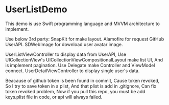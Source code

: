 # UserListDemo

This demo is use Swift programming language and MVVM architecture to implement.

Use below 3rd party:
SnapKit for make layout.
Alamofire for request GitHub UserAPI.
SDWebImage for download user avatar image.

UserListViewController to display data from UserAPI, Use UICollectionView's UICollectionViewCompositionalLayout make list UI, And is implement pagination.
Use Delegate make Controller and ViewModel connect.
UserDetailViewController to display single user's data.

Beacause of github token is been found in commit, Cause token revoked, So I try to save token in a plist, And that plist is add in .gitignore, Can fix token revoked problem, Now if you pull this repo, you must be add keys.plist file in code, or api will always failed.
